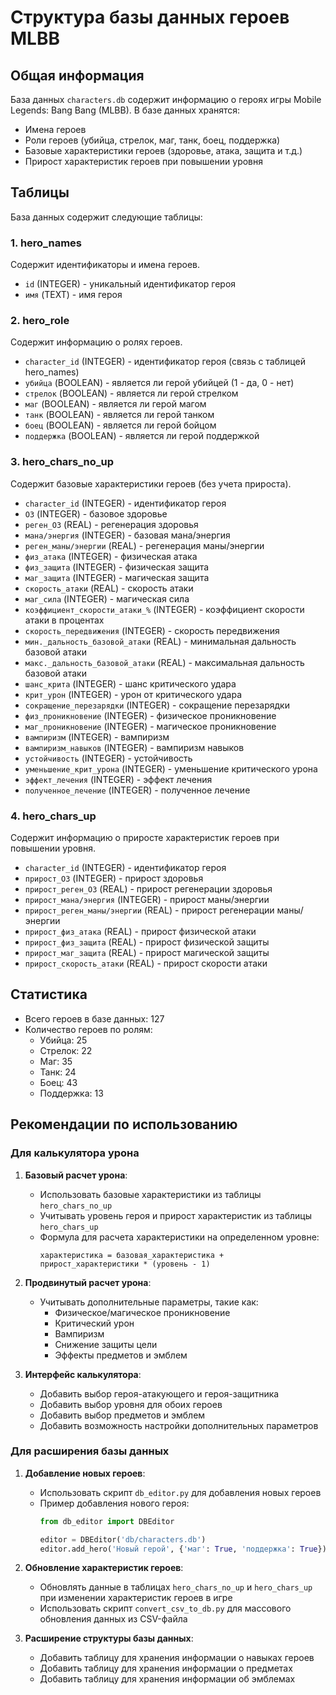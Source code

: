 # Структура базы данных героев MLBB

## Общая информация

База данных `characters.db` содержит информацию о героях игры Mobile Legends: Bang Bang (MLBB). В базе данных хранятся:
- Имена героев
- Роли героев (убийца, стрелок, маг, танк, боец, поддержка)
- Базовые характеристики героев (здоровье, атака, защита и т.д.)
- Прирост характеристик героев при повышении уровня

## Таблицы

База данных содержит следующие таблицы:

### 1. hero_names
Содержит идентификаторы и имена героев.
- `id` (INTEGER) - уникальный идентификатор героя
- `имя` (TEXT) - имя героя

### 2. hero_role
Содержит информацию о ролях героев.
- `character_id` (INTEGER) - идентификатор героя (связь с таблицей hero_names)
- `убийца` (BOOLEAN) - является ли герой убийцей (1 - да, 0 - нет)
- `стрелок` (BOOLEAN) - является ли герой стрелком
- `маг` (BOOLEAN) - является ли герой магом
- `танк` (BOOLEAN) - является ли герой танком
- `боец` (BOOLEAN) - является ли герой бойцом
- `поддержка` (BOOLEAN) - является ли герой поддержкой

### 3. hero_chars_no_up
Содержит базовые характеристики героев (без учета прироста).
- `character_id` (INTEGER) - идентификатор героя
- `ОЗ` (INTEGER) - базовое здоровье
- `реген_ОЗ` (REAL) - регенерация здоровья
- `мана/энергия` (INTEGER) - базовая мана/энергия
- `реген_маны/энергии` (REAL) - регенерация маны/энергии
- `физ_атака` (INTEGER) - физическая атака
- `физ_защита` (INTEGER) - физическая защита
- `маг_защита` (INTEGER) - магическая защита
- `скорость_атаки` (REAL) - скорость атаки
- `маг_сила` (INTEGER) - магическая сила
- `коэффициент_скорости_атаки_%` (INTEGER) - коэффициент скорости атаки в процентах
- `скорость_передвижения` (INTEGER) - скорость передвижения
- `мин._дальность_базовой_атаки` (REAL) - минимальная дальность базовой атаки
- `макс._дальность_базовой_атаки` (REAL) - максимальная дальность базовой атаки
- `шанс_крита` (INTEGER) - шанс критического удара
- `крит_урон` (INTEGER) - урон от критического удара
- `сокращение_перезарядки` (INTEGER) - сокращение перезарядки
- `физ_проникновение` (INTEGER) - физическое проникновение
- `маг_проникновение` (INTEGER) - магическое проникновение
- `вампиризм` (INTEGER) - вампиризм
- `вампиризм_навыков` (INTEGER) - вампиризм навыков
- `устойчивость` (INTEGER) - устойчивость
- `уменьшение_крит_урона` (INTEGER) - уменьшение критического урона
- `эффект_лечения` (INTEGER) - эффект лечения
- `полученное_лечение` (INTEGER) - полученное лечение

### 4. hero_chars_up
Содержит информацию о приросте характеристик героев при повышении уровня.
- `character_id` (INTEGER) - идентификатор героя
- `прирост_ОЗ` (INTEGER) - прирост здоровья
- `прирост_реген_ОЗ` (REAL) - прирост регенерации здоровья
- `прирост_мана/энергия` (INTEGER) - прирост маны/энергии
- `прирост_реген_маны/энергии` (REAL) - прирост регенерации маны/энергии
- `прирост_физ_атака` (REAL) - прирост физической атаки
- `прирост_физ_защита` (REAL) - прирост физической защиты
- `прирост_маг_защита` (REAL) - прирост магической защиты
- `прирост_скорость_атаки` (REAL) - прирост скорости атаки

## Статистика

- Всего героев в базе данных: 127
- Количество героев по ролям:
  - Убийца: 25
  - Стрелок: 22
  - Маг: 35
  - Танк: 24
  - Боец: 43
  - Поддержка: 13

## Рекомендации по использованию

### Для калькулятора урона

1. **Базовый расчет урона**:
   - Использовать базовые характеристики из таблицы `hero_chars_no_up`
   - Учитывать уровень героя и прирост характеристик из таблицы `hero_chars_up`
   - Формула для расчета характеристики на определенном уровне:
     ```
     характеристика = базовая_характеристика + прирост_характеристики * (уровень - 1)
     ```

2. **Продвинутый расчет урона**:
   - Учитывать дополнительные параметры, такие как:
     - Физическое/магическое проникновение
     - Критический урон
     - Вампиризм
     - Снижение защиты цели
     - Эффекты предметов и эмблем

3. **Интерфейс калькулятора**:
   - Добавить выбор героя-атакующего и героя-защитника
   - Добавить выбор уровня для обоих героев
   - Добавить выбор предметов и эмблем
   - Добавить возможность настройки дополнительных параметров

### Для расширения базы данных

1. **Добавление новых героев**:
   - Использовать скрипт `db_editor.py` для добавления новых героев
   - Пример добавления нового героя:
     ```python
     from db_editor import DBEditor
     
     editor = DBEditor('db/characters.db')
     editor.add_hero('Новый герой', {'маг': True, 'поддержка': True})
     ```

2. **Обновление характеристик героев**:
   - Обновлять данные в таблицах `hero_chars_no_up` и `hero_chars_up` при изменении характеристик героев в игре
   - Использовать скрипт `convert_csv_to_db.py` для массового обновления данных из CSV-файла

3. **Расширение структуры базы данных**:
   - Добавить таблицу для хранения информации о навыках героев
   - Добавить таблицу для хранения информации о предметах
   - Добавить таблицу для хранения информации об эмблемах 